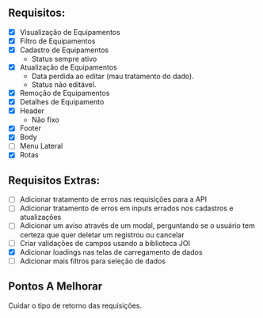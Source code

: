 ## Requisitos:

- [x] Visualização de Equipamentos
- [x] Filtro de Equipamentos
- [x] Cadastro de Equipamentos
  - Status sempre ativo
- [x] Atualização de Equipamentos
  - Data perdida ao editar (mau tratamento do dado).
  - Status não editável.
- [x] Remoção de Equipamentos
- [x] Detalhes de Equipamento
- [x] Header
  - Não fixo
- [x] Footer
- [x] Body
- [ ] Menu Lateral
- [x] Rotas

## Requisitos Extras:

- [ ] Adicionar tratamento de erros nas requisições para a API
- [ ] Adicionar tratamento de erros em inputs errados nos cadastros e atualizações
- [ ] Adicionar um aviso através de um modal, perguntando se o usuário tem certeza que quer deletar um registrou ou cancelar
- [ ] Criar validações de campos usando a biblioteca JOI
- [x] Adicionar loadings nas telas de carregamento de dados
- [ ] Adicionar mais filtros para seleção de dados

## Pontos A Melhorar

Cuidar o tipo de retorno das requisições.
